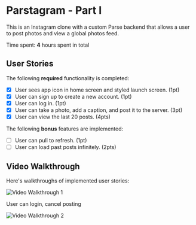 # Parstagram - Part I

This is an Instagram clone with a custom Parse backend that allows a user to post photos and view a global photos feed.

Time spent: **4** hours spent in total

## User Stories

The following **required** functionality is completed:

- [x] User sees app icon in home screen and styled launch screen. (1pt)
- [x] User can sign up to create a new account. (1pt)
- [x] User can log in. (1pt)
- [x] User can take a photo, add a caption, and post it to the server. (3pt)
- [x] User can view the last 20 posts. (4pts)

The following **bonus** features are implemented:

- [ ] User can pull to refresh. (1pt)
- [ ] User can load past posts infinitely. (2pts)

## Video Walkthrough

Here's walkthroughs of implemented user stories:

<img src='https://media2.giphy.com/media/Lll5eQjD0MLXApAYsE/giphy.gif' title='Video Walkthrough 1' width='' alt='Video Walkthrough 1' />

User can login, cancel posting

<img src='https://media3.giphy.com/media/Lll5eQjD0MLXApAYsE/giphy.gif' title='Video Walkthrough 2' width='' alt='Video Walkthrough 2' />
